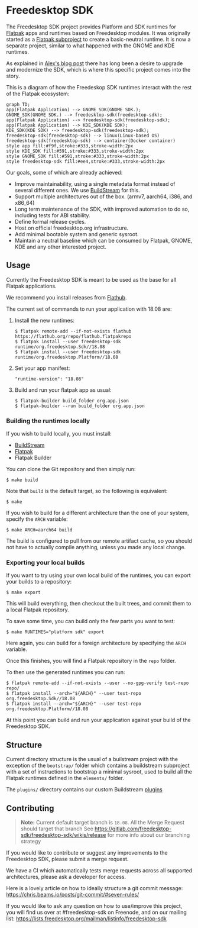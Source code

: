 # Freedesktop SDK

The Freedesktop SDK project provides Platform and SDK runtimes for
[Flatpak](https://flatpak.org) apps and runtimes based on Freedesktop modules.
It was originally started as a [Flatpak subproject](https://github.com/flatpak/freedesktop-sdk-images)
to create a basic-neutral runtime. It is now a separate project, similar to
what happened with the GNOME and KDE runtimes.

As explained in [Alex's blog post](https://blogs.gnome.org/alexl/2018/05/16/introducing-1-8-freedesktop-runtime/)
there has long been a desire to upgrade and modernize the SDK, which is where
this specific project comes into the story.

This is a diagram of how the Freedeskop SDK runtimes interact with the rest of
the Flatpak ecosystem:

```mermaid
graph TD;
app(Flatpak Application) --> GNOME_SDK(GNOME SDK.);
GNOME_SDK(GNOME SDK.) --> freedesktop-sdk(freedesktop-sdk);
app(Flatpak Application) --> freedesktop-sdk(freedesktop-sdk);
app(Flatpak Application) --> KDE_SDK(KDE SDK);
KDE_SDK(KDE SDK) --> freedesktop-sdk(freedesktop-sdk);
freedesktop-sdk(freedesktop-sdk) --> linux(Linux-based OS)
freedesktop-sdk(freedesktop-sdk) --> container(Docker container)
style app fill:#f9f,stroke:#333,stroke-width:2px
style KDE_SDK fill:#591,stroke:#333,stroke-width:2px
style GNOME_SDK fill:#591,stroke:#333,stroke-width:2px
style freedesktop-sdk fill:#ee4,stroke:#333,stroke-width:2px
```

Our goals, some of which are already achieved:

*   Improve maintainability, using a single metadata format instead of several
    different ones. We use [BuildStream](https://gitlab.com/BuildStream/buildstream)
    for this.
*   Support multiple architectures out of the box. (armv7, aarch64, i386, and x86_64)
*   Long term maintenance of the SDK, with improved automation to do so,
    including tests for ABI stability.
*   Define formal release cycles.
*   Host on official freedesktop.org infrastructure.
*   Add minimal bootable system and generic sysroot.
*   Maintain a neutral baseline which can be consumed by Flatpak, GNOME, KDE
    and any other interested project.


## Usage

Currently the Freedesktop SDK is meant to be used as the base for all Flatpak
applications.

We recommend you install releases from [Flathub](https://flathub.org).

The current set of commands to run your application with 18.08 are:

1.  Install the new runtimes:

    ```
    $ flatpak remote-add --if-not-exists flathub https://flathub.org/repo/flathub.flatpakrepo
    $ flatpak install --user freedesktop-sdk runtime/org.freedesktop.Sdk//18.08
    $ flatpak install --user freedesktop-sdk runtime/org.freedesktop.Platform//18.08
    ```

2.  Set your app manifest:

    ```
    "runtime-version": "18.08"
    ```

3. Build and run your flatpak app as usual:

    ```
    $ flatpak-builder build_folder org.app.json
    $ flatpak-builder --run build_folder org.app.json
    ```


### Building the runtimes locally

If you wish to build locally, you must install:

 * [BuildStream](https://gitlab.com/BuildStream/buildstream)
 * [Flatpak](https://flatpak.org/setup/)
 * Flatpak Builder

You can clone the Git repository and then simply run:

```
$ make build
```

Note that `build` is the default target, so the following is equivalent:

```
$ make
```

If you wish to build for a different architecture than the one of your system,
specify the `ARCH` variable:

```
$ make ARCH=aarch64 build
```

The build is configured to pull from our remote artifact cache, so you should
not have to actually compile anything, unless you made any local change.


### Exporting your local builds

If you want to try using your own local build of the runtimes, you can export
your builds to a repository:

```
$ make export
```

This will build everything, then checkout the built trees, and commit them to
a local Flatpak repository.

To save some time, you can build only the few parts you want to test:

```
$ make RUNTIMES="platform sdk" export
```

Here again, you can build for a foreign architecture by specifying the `ARCH`
variable.

Once this finishes, you will find a Flatpak repository in the `repo` folder.

To then use the generated runtimes you can run:

```
$ flatpak remote-add --if-not-exists --user --no-gpg-verify test-repo repo/
$ flatpak install --arch="${ARCH}" --user test-repo org.freedesktop.Sdk//18.08
$ flatpak install --arch="${ARCH}" --user test-repo org.freedesktop.Platform//18.08
```

At this point you can build and run your application against your build of the
Freedesktop SDK.


## Structure

Current directory structure is the usual of a builstream project with the
exception of the `bootstrap/` folder which contains a buildstream subproject
with a set of instructions to bootstrap a minimal sysroot, used to build all
the Flatpak runtimes defined in the `elements/` folder.

The `plugins/` directory contains our custom Buildstream
[plugins](https://buildstream.gitlab.io/buildstream/pluginindex.html#plugins)


## Contributing

> **Note:** Current default target branch is `18.08`. All the Merge Request should target that branch
> See https://gitlab.com/freedesktop-sdk/freedesktop-sdk/wikis/release for more info about our branching strategy

If you would like to contribute or suggest any improvements to the Freedesktop
SDK, please submit a merge request.

We have a CI which automatically tests merge requests across all supported
architectures, please ask a developer for access.

Here is a lovely article on how to ideally structure a git commit message:
https://chris.beams.io/posts/git-commit/#seven-rules/

If you would like to ask any question on how to use/improve this project, you
will find us over at #freedesktop-sdk on Freenode, and on our mailing list:
https://lists.freedesktop.org/mailman/listinfo/freedesktop-sdk
